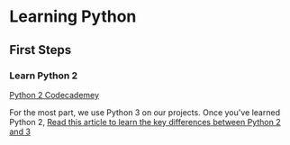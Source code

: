 # Learning Python

## First Steps

### Learn Python 2

[Python 2 Codecademey](https://www.codecademy.com/learn/learn-python)

For the most part, we use Python 3 on our projects. Once you've learned Python 2, [Read this article to learn the key differences between Python 2 and 3](https://www.geeksforgeeks.org/important-differences-between-python-2-x-and-python-3-x-with-examples/)

